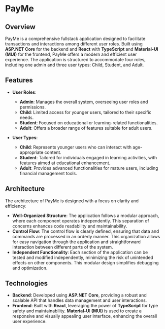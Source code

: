 # PayMe

## Overview
PayMe is a comprehensive fullstack application designed to facilitate transactions and interactions among different user roles. Built using **ASP.NET Core** for the backend and **React** with **TypeScript** and **Material-UI (MUI)** for the frontend, PayMe offers a modern and efficient user experience. The application is structured to accommodate four roles, including one admin and three user types: Child, Student, and Adult.

## Features
- **User Roles**:
  - **Admin**: Manages the overall system, overseeing user roles and permissions.
  - **Child**: Limited access for younger users, tailored to their specific needs.
  - **Student**: Focused on educational or learning-related functionalities.
  - **Adult**: Offers a broader range of features suitable for adult users.

- **User Types**:
  - **Child**: Represents younger users who can interact with age-appropriate content.
  - **Student**: Tailored for individuals engaged in learning activities, with features aimed at educational enhancement.
  - **Adult**: Provides advanced functionalities for mature users, including financial management tools.

## Architecture
The architecture of PayMe is designed with a focus on clarity and efficiency:
- **Well-Organized Structure**: The application follows a modular approach, where each component operates independently. This separation of concerns enhances code readability and maintainability.
- **Control Flow**: The control flow is clearly defined, ensuring that data and commands are processed in an orderly manner. This organization allows for easy navigation through the application and straightforward interaction between different parts of the system.
- **Independent Functionality**: Each section of the application can be tested and modified independently, minimizing the risk of unintended effects on other components. This modular design simplifies debugging and optimization.

## Technologies
- **Backend**: Developed using **ASP.NET Core**, providing a robust and scalable API that handles data management and user interactions.
- **Frontend**: Built with **React**, leveraging the power of **TypeScript** for type safety and maintainability. **Material-UI (MUI)** is used to create a responsive and visually appealing user interface, enhancing the overall user experience.
